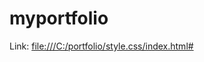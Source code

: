 # myportfolio
Link: [file:///C:/portfolio/style.css/index.html#](https://github.com/angelasumiran-cyber/myportfolio.git)
